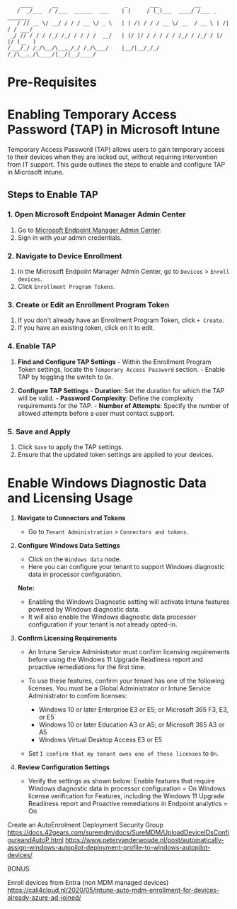         ____      __                     _       ___           __                  
       /  _/___  / /___  ______  ___    | |     / (_)___  ____/ /___ _      _______
       / // __ \/ __/ / / / __ \/ _ \   | | /| / / / __ \/ __  / __ \ | /| / / ___/
     _/ // / / / /_/ /_/ / / / /  __/   | |/ |/ / / / / / /_/ / /_/ / |/ |/ (__  ) 
    /___/_/ /_/\__/\__,_/_/ /_/\___/    |__/|__/_/_/ /_/\__,_/\____/|__/|__/____/  
                                                                      
  
# Pre-Requisites
  # Enabling Temporary Access Password (TAP) in Microsoft Intune

  Temporary Access Password (TAP) allows users to gain temporary access to their devices when they are locked out, without requiring intervention from IT support. This guide outlines the steps to enable and configure TAP in Microsoft Intune.

  ## Steps to Enable TAP

  ### 1. **Open Microsoft Endpoint Manager Admin Center**

  1. Go to [Microsoft Endpoint Manager Admin Center](https://endpoint.microsoft.com/).
  2. Sign in with your admin credentials.

  ### 2. **Navigate to Device Enrollment**

  1. In the Microsoft Endpoint Manager Admin Center, go to `Devices` > `Enroll devices`.
  2. Click `Enrollment Program Tokens`.

  ### 3. **Create or Edit an Enrollment Program Token**

  1. If you don't already have an Enrollment Program Token, click `+ Create`.
  2. If you have an existing token, click on it to edit.

  ### 4. **Enable TAP**

  1. **Find and Configure TAP Settings**
    - Within the Enrollment Program Token settings, locate the `Temporary Access Password` section.
    - Enable TAP by toggling the switch to `On`.

  2. **Configure TAP Settings**
    - **Duration**: Set the duration for which the TAP will be valid.
    - **Password Complexity**: Define the complexity requirements for the TAP.
    - **Number of Attempts**: Specify the number of allowed attempts before a user must contact support.

  ### 5. **Save and Apply**

  1. Click `Save` to apply the TAP settings.
  2. Ensure that the updated token settings are applied to your devices.


# Enable Windows Diagnostic Data and Licensing Usage

1. **Navigate to Connectors and Tokens**
   - Go to `Tenant Administration` > `Connectors and tokens`.

2. **Configure Windows Data Settings**
   - Click on the `Windows data` node.
   - Here you can configure your tenant to support Windows diagnostic data in processor configuration.

   **Note:** 
   - Enabling the Windows Diagnostic setting will activate Intune features powered by Windows diagnostic data.
   - It will also enable the Windows diagnostic data processor configuration if your tenant is not already opted-in.

3. **Confirm Licensing Requirements**
   - An Intune Service Administrator must confirm licensing requirements before using the Windows 11 Upgrade Readiness report and proactive remediations for the first time.
   - To use these features, confirm your tenant has one of the following licenses. You must be a Global Administrator or Intune Service Administrator to confirm licenses:

     - Windows 10 or later Enterprise E3 or E5; or Microsoft 365 F3, E3, or E5
     - Windows 10 or later Education A3 or A5; or Microsoft 365 A3 or A5
     - Windows Virtual Desktop Access E3 or E5

   - Set `I confirm that my tenant owns one of these licenses` to `On`.

4. **Review Configuration Settings**
   - Verify the settings as shown below:
      Enable features that require Windows diagnostic data in processor configuration = On 
      Windows license verification for Features, including the Windows 11 Upgrade Readiness report and Proactive remediations in Endpoint analytics = On

  
  Create an AutoEnrolment Deployment Security Group
  https://docs.42gears.com/suremdm/docs/SureMDM/UploadDeviceIDsConfigureandAutoP.html
  https://www.petervanderwoude.nl/post/automatically-assign-windows-autopilot-deployment-profile-to-windows-autopilot-devices/


  BONUS

  Enroll devices from Entra (non MDM managed devices)
  https://call4cloud.nl/2020/05/intune-auto-mdm-enrollment-for-devices-already-azure-ad-joined/